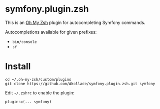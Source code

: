 # symfony.plugin.zsh

This is an [Oh My Zsh](https://github.com/robbyrussell/oh-my-zsh) plugin for autocompleting Symfony commands.

Autocompletions available for given prefixes:
* `bin/console`
* `sf`

# Install

```
cd ~/.oh-my-zsh/custom/plugins
git clone https://github.com/Akollade/symfony.plugin.zsh.git symfony
```

Edit `~/.zshrc` to enable the plugin:

```
plugins=(... symfony)
```
